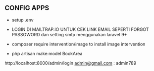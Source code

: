 ## CONFIG APPS

-   setup .env

-   LOGIN DI MAILTRAP.IO UNTUK CEK LINK EMAIL SEPERTI FORGOT PASSOWORD dan setting smtp menggunakan laravel 9+

-   composer require intervention/image to install image intervention

-   php artisan make:model BookArea

http://localhost:8000/admin/login admin@gmail.com : admin789


